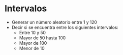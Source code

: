 # Intervalos

-   Generar un número aleatorio entre 1 y 120
-   Decir si se encuentra entre los siguientes intervalos:
    -   Entre 10 y 50
    -   Mayor de 50 hasta 100
    -   Mayor de 100
    -   Menor de 10
